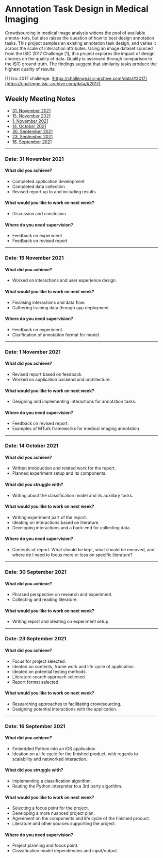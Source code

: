 # Annotation Task Design in Medical Imaging

Crowdsourcing in medical image analysis widens the pool of available annota- tors, but also raises the question of how to best design annotation tasks. This project samples an existing annotation task design, and varies it across the scale of interaction attributes. Using an image dataset sourced from the ISIC 2017 Challenge [1], this project explores the impact of design choices on the quality of data. Quality is assessed through comparison to the ISIC ground truth. The findings suggest that similarity tasks produce the highest quality of results.

[1] Isic 2017 challenge. [https://challenge.isic-archive.com/data/#2017](https://challenge.isic-archive.com/data/#2017).

## Weekly Meeting Notes

* [31. November 2021](#date-31-november-2021)
* [15. November 2021](#date-15-november-2021)
* [1. November 2021](#date-1-november-2021)
* [14. October 2021](#date-14-october-2021)
* [30. September 2021](#date-23-september-2021)
* [23. September 2021](#date-23-september-2021)
* [16. September 2021](#date-16-september-2021)

----------------------------------------------------------------

### Date: 31 November 2021

#### What did you achieve?

* Completed application development
* Completed data collection
* Revised report up to and including results

#### What would you like to work on next week?

* Discussion and conclusion

#### Where do you need supervision?

* Feedback on experiment
* Feedback on revised report

----------------------------------------------------------------

### Date: 15 November 2021

#### What did you achieve?

* Worked on interactions and user experience design.

#### What would you like to work on next week?

* Finalising interactions and data flow.
* Gathering training data through app deployment.

#### Where do you need supervision?

* Feedback on experiment.
* Clarification of annotation format for model.

----------------------------------------------------------------

### Date: 1 November 2021

#### What did you achieve?

* Revised report based on feedback.
* Worked on application backend and architecture.

#### What would you like to work on next week?

* Designing and implementing interactions for annotation tasks.

#### Where do you need supervision?

* Feedback on revised report.
* Examples of MTurk frameworks for medical imaging annotation.

----------------------------------------------------------------

### Date: 14 October 2021

#### What did you achieve?

* Written introduction and related work for the report.
* Planned experiment setup and its components.

#### What did you struggle with?

* Writing about the classification model and its auxillary tasks.

#### What would you like to work on next week?

* Writing experiment part of the report.
* Ideating on interactions based on literature.
* Developing interactions and a back-end for collecting data.

#### Where do you need supervision?

* Contents of report. What should be kept, what should be removed, and where do I need to focus more or less on specific literature?

----------------------------------------------------------------

### Date: 30 September 2021

#### What did you achieve?

* Phrased perspective on research and experiment.
* Collecting and reading literature.

#### What would you like to work on next week?

* Writing report and ideating on experiment setup.

----------------------------------------------------------------

### Date: 23 September 2021

#### What did you achieve?

* Focus for project selected.
* Ideated on contents, frame work and life cycle of application.
* Ideated on potential testing methods.
* Literature search approach selected.
* Report format selected.

#### What would you like to work on next week?

* Researching approaches to facilitating crowdsourcing.
* Designing potential interactions with the application.

----------------------------------------------------------------

### Date: 16 September 2021

#### What did you achieve?

* Embedded Python into an iOS application.
* Ideation on a life cycle for the finished product, with regards to scalability and networked interaction.

#### What did you struggle with?

* Implementing a classification algorithm.
* Routing the Python interpreter to a 3rd party algorithm.

#### What would you like to work on next week?

* Selecting a focus point for the project.
* Developing a more nuanced project plan.
* Agreement on the components and life cycle of the finished product.
* Literature and other sources supporting the project.

#### Where do you need supervision?

* Project planning and focus point.
* Classification model dependencies and input/output.
